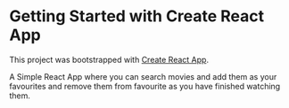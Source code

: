 # Getting Started with Create React App

This project was bootstrapped with [Create React App](https://github.com/facebook/create-react-app).

A Simple React App where you can search movies and add them as your favourites and remove them from favourite as you have finished watching them.
